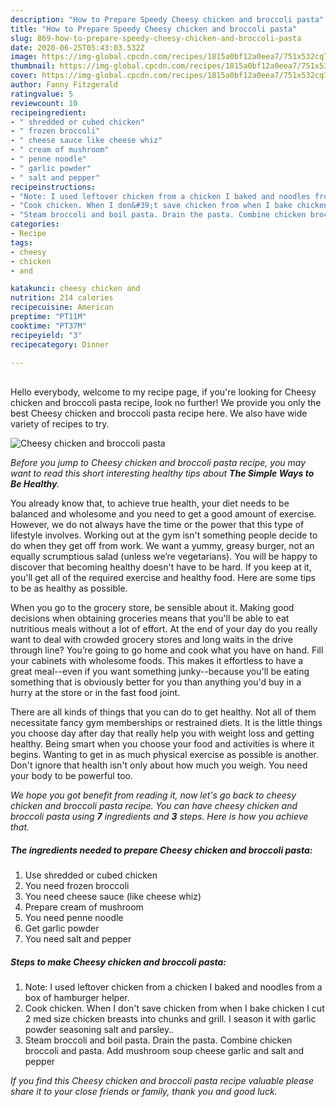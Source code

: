 ```yaml
---
description: "How to Prepare Speedy Cheesy chicken and broccoli pasta"
title: "How to Prepare Speedy Cheesy chicken and broccoli pasta"
slug: 869-how-to-prepare-speedy-cheesy-chicken-and-broccoli-pasta
date: 2020-06-25T05:43:03.532Z
image: https://img-global.cpcdn.com/recipes/1815a0bf12a0eea7/751x532cq70/cheesy-chicken-and-broccoli-pasta-recipe-main-photo.jpg
thumbnail: https://img-global.cpcdn.com/recipes/1815a0bf12a0eea7/751x532cq70/cheesy-chicken-and-broccoli-pasta-recipe-main-photo.jpg
cover: https://img-global.cpcdn.com/recipes/1815a0bf12a0eea7/751x532cq70/cheesy-chicken-and-broccoli-pasta-recipe-main-photo.jpg
author: Fanny Fitzgerald
ratingvalue: 5
reviewcount: 10
recipeingredient:
- " shredded or cubed chicken"
- " frozen broccoli"
- " cheese sauce like cheese whiz"
- " cream of mushroom"
- " penne noodle"
- " garlic powder"
- " salt and pepper"
recipeinstructions:
- "Note: I used leftover chicken from a chicken I baked and noodles from a box of hamburger helper."
- "Cook chicken. When I don&#39;t save chicken from when I bake chicken I cut 2 med size chicken breasts into chunks and grill. I season it with garlic powder seasoning salt and parsley.."
- "Steam broccoli and boil pasta. Drain the pasta. Combine chicken broccoli and pasta. Add mushroom soup cheese garlic and salt and pepper"
categories:
- Recipe
tags:
- cheesy
- chicken
- and

katakunci: cheesy chicken and 
nutrition: 214 calories
recipecuisine: American
preptime: "PT11M"
cooktime: "PT37M"
recipeyield: "3"
recipecategory: Dinner

---
```

<br>
Hello everybody, welcome to my recipe page, if you're looking for Cheesy chicken and broccoli pasta recipe, look no further! We provide you only the best Cheesy chicken and broccoli pasta recipe here. We also have wide variety of recipes to try.
<br>


![Cheesy chicken and broccoli pasta](https://img-global.cpcdn.com/recipes/1815a0bf12a0eea7/751x532cq70/cheesy-chicken-and-broccoli-pasta-recipe-main-photo.jpg)

<i>Before you jump to Cheesy chicken and broccoli pasta recipe, you may want to read this short interesting healthy tips about <strong>The Simple Ways to Be Healthy</strong>.</i>

You already know that, to achieve true health, your diet needs to be balanced and wholesome and you need to get a good amount of exercise. However, we do not always have the time or the power that this type of lifestyle involves. Working out at the gym isn't something people decide to do when they get off from work. We want a yummy, greasy burger, not an equally scrumptious salad (unless we’re vegetarians). You will be happy to discover that becoming healthy doesn't have to be hard. If you keep at it, you'll get all of the required exercise and healthy food. Here are some tips to be as healthy as possible.

When you go to the grocery store, be sensible about it. Making good decisions when obtaining groceries means that you'll be able to eat nutritious meals without a lot of effort. At the end of your day do you really want to deal with crowded grocery stores and long waits in the drive through line? You’re going to go home and cook what you have on hand. Fill your cabinets with wholesome foods. This makes it effortless to have a great meal--even if you want something junky--because you'll be eating something that is obviously better for you than anything you'd buy in a hurry at the store or in the fast food joint.

There are all kinds of things that you can do to get healthy. Not all of them necessitate fancy gym memberships or restrained diets. It is the little things you choose day after day that really help you with weight loss and getting healthy. Being smart when you choose your food and activities is where it begins. Wanting to get in as much physical exercise as possible is another. Don't ignore that health isn't only about how much you weigh. You need your body to be powerful too. 


<i>We hope you got benefit from reading it, now let's go back to cheesy chicken and broccoli pasta recipe. You can have cheesy chicken and broccoli pasta using <strong>7</strong> ingredients and <strong>3</strong> steps. Here is how you achieve that.
</i>

##### The ingredients needed to prepare Cheesy chicken and broccoli pasta:

1. Use  shredded or cubed chicken
1. You need  frozen broccoli
1. You need  cheese sauce (like cheese whiz)
1. Prepare  cream of mushroom
1. You need  penne noodle
1. Get  garlic powder
1. You need  salt and pepper


##### Steps to make Cheesy chicken and broccoli pasta:

1. Note: I used leftover chicken from a chicken I baked and noodles from a box of hamburger helper.
1. Cook chicken. When I don&#39;t save chicken from when I bake chicken I cut 2 med size chicken breasts into chunks and grill. I season it with garlic powder seasoning salt and parsley..
1. Steam broccoli and boil pasta. Drain the pasta. Combine chicken broccoli and pasta. Add mushroom soup cheese garlic and salt and pepper


<i>If you find this Cheesy chicken and broccoli pasta recipe valuable please share it to your close friends or family, thank you and good luck.</i>
